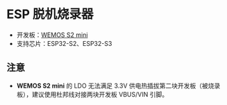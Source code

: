 # ESP 脱机烧录器


 - 开发板：[WEMOS S2 mini](https://www.wemos.cc/en/latest/s2/s2_mini.html)
 - 支持芯片：ESP32-S2、ESP32-S3

## 注意

  - **WEMOS S2 mini** 的 LDO 无法满足 3.3V 供电热插拔第二块开发板（被烧录板），建议使用杜邦线对接两块开发板 VBUS/VIN 引脚。
